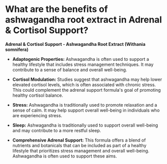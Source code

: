 # What are the benefits of ashwagandha root extract in Adrenal & Cortisol Support?

**Adrenal & Cortisol Support - Ashwagandha Root Extract (Withania somnifera)** 

- **Adaptogenic Properties:** Ashwagandha is often used to support a healthy lifestyle that includes stress management techniques. It may contribute to a sense of balance and overall well-being. 

- **Cortisol Modulation:** Studies suggest that ashwagandha may help lower elevated cortisol levels, which is often associated with chronic stress. This could complement the adrenal support formula's goal of promoting healthy cortisol balance.    

- **Stress:** Ashwagandha is traditionally used to promote relaxation and a sense of calm. It may help support overall well-being in individuals who are experiencing stress. 

- **Sleep:** Ashwagandha is traditionally used to support overall well-being and may contribute to a more restful sleep. 

- **Comprehensive Adrenal Support:** This formula offers a blend of nutrients and botanicals that can be included as part of a healthy lifestyle that prioritizes stress management and overall well-being. Ashwagandha is often used to support these aims.
